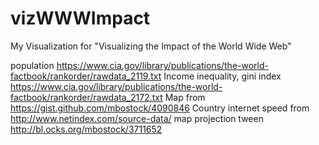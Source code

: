vizWWWImpact
============

My Visualization for "Visualizing the Impact of the World Wide Web"

population https://www.cia.gov/library/publications/the-world-factbook/rankorder/rawdata_2119.txt
Income inequality, gini index https://www.cia.gov/library/publications/the-world-factbook/rankorder/rawdata_2172.txt
Map from https://gist.github.com/mbostock/4090846 
Country internet speed from http://www.netindex.com/source-data/
map projection tween http://bl.ocks.org/mbostock/3711652